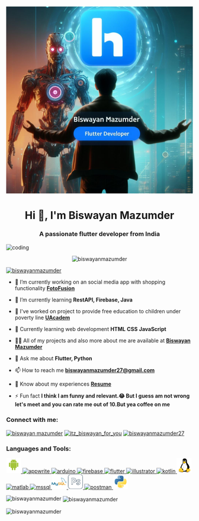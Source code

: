 ![logo](https://github.com/BiswayanMazumder/BiswayanMazumder/blob/main/_ebba1f40-8591-4a6f-b37d-c9d18f2632e3.jpeg)
<h1 align="center">Hi 👋, I'm Biswayan Mazumder</h1>
<h3 align="center">A passionate flutter developer from India</h3>

<img align="center" alt="coding" width="1500" src="https://user-images.githubusercontent.com/55389276/140866485-8fb1c876-9a8f-4d6a-98dc-08c4981eaf70.gif">

<p align="center"> <img src="https://komarev.com/ghpvc/?username=biswayanmazumder&label=Profile%20views&color=0e75b6&style=flat" alt="biswayanmazumder" /> </p>

<p align="left"> <a href="https://github.com/ryo-ma/github-profile-trophy"><img src="https://github-profile-trophy.vercel.app/?username=biswayanmazumder" alt="biswayanmazumder" /></a> </p>

- 🔭 I’m currently working on an social media app with shopping functionality **[FotoFusion](https://github.com/BiswayanMazumder/Fotofusion)**

- 🌱 I’m currently learning **RestAPI, Firebase, Java**

- 🔭 I've worked on project to provide free education to children under poverty line **[UAcadem](https://github.com/BiswayanMazumder/UAcadem)**

- 🤝 Currently learning web development **HTML** **CSS** **JavaScript**

- 👨‍💻 All of my projects and also more about me are available at **[Biswayan Mazumder](https://biswayanmazumder.vercel.app/)**

- 💬 Ask me about **Flutter, Python**

- 📫 How to reach me **biswayanmazumder27@gmail.com**

- 📄 Know about my experiences **[Resume](https://docs.google.com/document/d/1AO10jiI3jzUGhJfqdUVx8MJ1IRN3od65/edit?usp=sharing&ouid=108356679216415334433&rtpof=true&sd=true)**

- ⚡ Fun fact **I think I am funny and relevant.😂 But I guess am not wrong let's meet and you can rate me out of 10.But yea coffee on me**

<h3 align="left">Connect with me:</h3>
<p align="left">
<a href="https://linkedin.com/in/biswayan mazumder" target="blank"><img align="center" src="https://raw.githubusercontent.com/rahuldkjain/github-profile-readme-generator/master/src/images/icons/Social/linked-in-alt.svg" alt="biswayan mazumder" height="30" width="40" /></a>
<a href="https://instagram.com/itz_biswayan_for_you" target="blank"><img align="center" src="https://raw.githubusercontent.com/rahuldkjain/github-profile-readme-generator/master/src/images/icons/Social/instagram.svg" alt="itz_biswayan_for_you" height="30" width="40" /></a>
<a href="https://www.leetcode.com/biswayanmazumder27" target="blank"><img align="center" src="https://raw.githubusercontent.com/rahuldkjain/github-profile-readme-generator/master/src/images/icons/Social/leet-code.svg" alt="biswayanmazumder27" height="30" width="40" /></a>
</p>

<h3 align="left">Languages and Tools:</h3>
<p align="left"> <a href="https://developer.android.com" target="_blank" rel="noreferrer"> <img src="https://raw.githubusercontent.com/devicons/devicon/master/icons/android/android-original-wordmark.svg" alt="android" width="40" height="40"/> </a> <a href="https://appwrite.io" target="_blank" rel="noreferrer"> <img src="https://www.vectorlogo.zone/logos/appwriteio/appwriteio-icon.svg" alt="appwrite" width="40" height="40"/> </a> <a href="https://www.arduino.cc/" target="_blank" rel="noreferrer"> <img src="https://cdn.worldvectorlogo.com/logos/arduino-1.svg" alt="arduino" width="40" height="40"/> </a> <a href="https://firebase.google.com/" target="_blank" rel="noreferrer"> <img src="https://www.vectorlogo.zone/logos/firebase/firebase-icon.svg" alt="firebase" width="40" height="40"/> </a> <a href="https://flutter.dev" target="_blank" rel="noreferrer"> <img src="https://www.vectorlogo.zone/logos/flutterio/flutterio-icon.svg" alt="flutter" width="40" height="40"/> </a> <a href="https://www.adobe.com/in/products/illustrator.html" target="_blank" rel="noreferrer"> <img src="https://www.vectorlogo.zone/logos/adobe_illustrator/adobe_illustrator-icon.svg" alt="illustrator" width="40" height="40"/> </a> <a href="https://kotlinlang.org" target="_blank" rel="noreferrer"> <img src="https://www.vectorlogo.zone/logos/kotlinlang/kotlinlang-icon.svg" alt="kotlin" width="40" height="40"/> </a> <a href="https://www.linux.org/" target="_blank" rel="noreferrer"> <img src="https://raw.githubusercontent.com/devicons/devicon/master/icons/linux/linux-original.svg" alt="linux" width="40" height="40"/> </a> <a href="https://www.mathworks.com/" target="_blank" rel="noreferrer"> <img src="https://upload.wikimedia.org/wikipedia/commons/2/21/Matlab_Logo.png" alt="matlab" width="40" height="40"/> </a> <a href="https://www.microsoft.com/en-us/sql-server" target="_blank" rel="noreferrer"> <img src="https://www.svgrepo.com/show/303229/microsoft-sql-server-logo.svg" alt="mssql" width="40" height="40"/> </a> <a href="https://www.mysql.com/" target="_blank" rel="noreferrer"> <img src="https://raw.githubusercontent.com/devicons/devicon/master/icons/mysql/mysql-original-wordmark.svg" alt="mysql" width="40" height="40"/> </a> <a href="https://www.photoshop.com/en" target="_blank" rel="noreferrer"> <img src="https://raw.githubusercontent.com/devicons/devicon/master/icons/photoshop/photoshop-line.svg" alt="photoshop" width="40" height="40"/> </a> <a href="https://postman.com" target="_blank" rel="noreferrer"> <img src="https://www.vectorlogo.zone/logos/getpostman/getpostman-icon.svg" alt="postman" width="40" height="40"/> </a> <a href="https://www.python.org" target="_blank" rel="noreferrer"> <img src="https://raw.githubusercontent.com/devicons/devicon/master/icons/python/python-original.svg" alt="python" width="40" height="40"/> </a> </p>

<p><img align="left" src="https://github-readme-stats.vercel.app/api/top-langs?username=biswayanmazumder&show_icons=true&locale=en&layout=compact" alt="biswayanmazumder" /></p>

<p>&nbsp;<img align="center" src="https://github-readme-stats.vercel.app/api?username=biswayanmazumder&show_icons=true&locale=en" alt="biswayanmazumder" /></p>

<p><img align="center" src="https://github-readme-streak-stats.herokuapp.com/?user=biswayanmazumder&" alt="biswayanmazumder" /></p>


